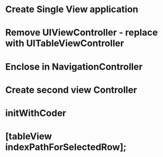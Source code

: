 # Create Single View application


# Remove UIViewController - replace with UITableViewController

# Enclose in NavigationController

# Create second view Controller




# initWithCoder
# [tableView indexPathForSelectedRow];